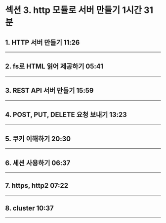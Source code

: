 # 섹션 3. http 모듈로 서버 만들기 1시간 31분
## 1. HTTP 서버 만들기 11:26

----------------------------
## 2. fs로 HTML 읽어 제공하기 05:41
----------------------------
## 3. REST API 서버 만들기 15:59
----------------------------
## 4. POST, PUT, DELETE 요청 보내기 13:23
----------------------------
## 5. 쿠키 이해하기 20:30
----------------------------
## 6. 세션 사용하기 06:37
----------------------------
## 7. https, http2  07:22
----------------------------
## 8. cluster 10:37 
----------------------------